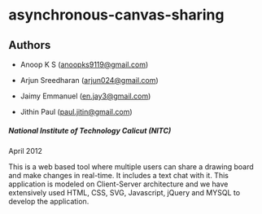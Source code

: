 asynchronous-canvas-sharing
===========================

## Authors
* Anoop K S (anoopks9119@gmail.com)

* Arjun Sreedharan (arjun024@gmail.com)

* Jaimy Emmanuel (en.jay3@gmail.com)

* Jithin Paul (paul.jitin@gmail.com)



##### National Institute of Technology Calicut (NITC)
April 2012

This is a  web based tool where multiple users can share a drawing board and make changes in real-time. It includes a text chat with it. This application is  modeled on Client-Server architecture and we have extensively used HTML, CSS, SVG, Javascript, jQuery and MYSQL to develop the application.
